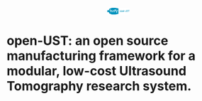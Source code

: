 
<p align="center">
  <img src="https://github.com/morganjroberts/open-UST/blob/main/docs/img/open-UST-logo-white-bg.png" width="50">
</p>


<!-- ![ust-logo](https://github.com/morganjroberts/open-UST/blob/main/docs/img/open-UST_logo.png) -->

# open-UST: an open source manufacturing framework for a modular, low-cost Ultrasound Tomography research system.
